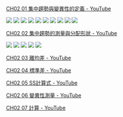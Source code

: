 
[CH02 01 集中趨勢與變異性的定義 - YouTube](https://www.youtube.com/watch?v=YhLxiIM0EPw&feature=youtu.be)

![](01.jpg)
![](02.jpg)
![](03.jpg)
![](04.jpg)
![](05.jpg)
![](06.jpg)
![](07.jpg)
![](08.jpg)
![](09.jpg)
![](10.jpg)




[CH02 02 集中趨勢的測量與分配形狀 - YouTube](https://www.youtube.com/watch?v=FvbnbjFolXI&feature=youtu.be)

![](11.jpg)
![](12.jpg)
![](13.jpg)
![](14.jpg)
![](15.jpg)


[CH02 03 離均差 - YouTube](https://www.youtube.com/watch?v=TsRHJSiWFb8&feature=youtu.be)

[CH02 04 標準差 - YouTube](https://www.youtube.com/watch?v=e8i78dIJKR8&feature=youtu.be)

[CH02 05 SS計算式 - YouTube](https://www.youtube.com/watch?v=6MkeFL8D_hA&feature=youtu.be)

[CH02 06 變異性測量 - YouTube](https://www.youtube.com/watch?v=9c1znsXSKVg&feature=youtu.be)

[CH02 07 計算 - YouTube](https://www.youtube.com/watch?v=P7DiT4U8BfU&feature=youtu.be)